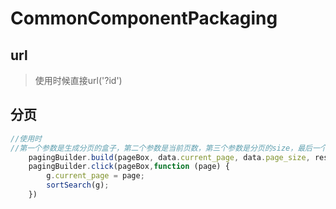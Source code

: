 # CommonComponentPackaging

## url

>使用时候直接url('?id')

## 分页

```js
//使用时
//第一个参数是生成分页的盒子，第二个参数是当前页数，第三个参数是分页的size，最后一个是数据的总量
    pagingBuilder.build(pageBox, data.current_page, data.page_size, res.total_count);
    pagingBuilder.click(pageBox,function (page) {
        g.current_page = page;
        sortSearch(g);
    })
```